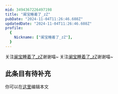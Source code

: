 ```yaml
---
mid: 3494367226497198
title: "阑宝睡着了_zZ"
pubDate: "2024-11-04T11:26:46.608Z"
updatedDate: "2024-11-04T11:26:46.608Z"
profile:
  {
    Nickname: ["阑宝睡着了_zZ"],
  }
---
```


关注[阑宝睡着了_zZ](https://space.bilibili.com/3494367226497198)谢谢喵~ 关注[阑宝睡着了_zZ](https://space.bilibili.com/3494367226497198)谢谢喵~

## 此条目有待补充
你可以在[这里](https://github.com/Yuhanawa/VTuber.ICU-Content/edit/master/v/阑宝睡着了_zZ/index.md)编辑本文
